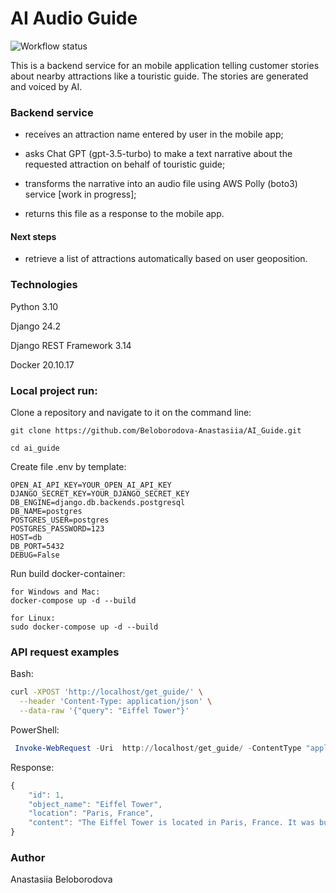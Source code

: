 # AI Audio Guide
![Workflow status](https://github.com/Beloborodova-Anastasiia/AI_Guide/actions/workflows/merge_master.yaml/badge.svg)

This is a backend service for an mobile application telling customer stories about nearby attractions like a touristic guide. The stories are generated and voiced by AI.

### Backend service
- receives an attraction name entered by user in the mobile app;

- asks Chat GPT (gpt-3.5-turbo) to make a text narrative about the requested attraction on behalf of touristic guide;

- transforms the narrative into an audio file using AWS Polly (boto3) service [work in progress];

- returns this file as a response to the mobile app.

#### Next steps

- retrieve a list of attractions automatically based on user geoposition.



### Technologies

Python 3.10

Django 24.2

Django REST Framework 3.14

Docker 20.10.17


### Local project run:

Clone a repository and navigate to it on the command line:

```
git clone https://github.com/Beloborodova-Anastasiia/AI_Guide.git
```

```
cd ai_guide
```

Create file .env by template:

```
OPEN_AI_API_KEY=YOUR_OPEN_AI_API_KEY
DJANGO_SECRET_KEY=YOUR_DJANGO_SECRET_KEY
DB_ENGINE=django.db.backends.postgresql
DB_NAME=postgres
POSTGRES_USER=postgres
POSTGRES_PASSWORD=123
HOST=db
DB_PORT=5432
DEBUG=False
```

Run build docker-container:

```
for Windows and Mac:
docker-compose up -d --build
```
```
for Linux:
sudo docker-compose up -d --build
```


### API request examples

Bash:
```bash
curl -XPOST 'http://localhost/get_guide/' \
  --header 'Content-Type: application/json' \
  --data-raw '{"query": "Eiffel Tower"}'
```

PowerShell:
```powershell
 Invoke-WebRequest -Uri  http://localhost/get_guide/ -ContentType "application/json" -Method POST -Body '{"query": "Eiffel Tower"}'
 ```
Response:
```js
{
    "id": 1,
    "object_name": "Eiffel Tower",
    "location": "Paris, France",
    "content": "The Eiffel Tower is located in Paris, France. It was built in 1889 and stands at a height of 330 meters. It is one of the most famous landmarks in the world and offers stunning views of the city from its observation decks."
}
```


### Author

Anastasiia Beloborodova 
